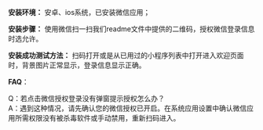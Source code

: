 **安装环境：**
安卓、ios系统，已安装微信应用；  

**安装步骤：**
使用微信扫一扫我们readme文件中提供的二维码，授权微信登录信息时选允许。

**安装成功测试方法：**
扫码打开或是从已用过的小程序列表中打开进入欢迎页面时，背景图片正常显示，登录信息显示正确。

**FAQ**：

Q：若点击微信授权登录没有弹窗提示授权怎么办？  
A：遇到这种情况，请先确认您的微信授权已开启。在系统应用设置中确认微信应用所需权限没有被杀毒软件或手动禁用，重新扫码进入。